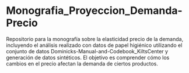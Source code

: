 # Monografia_Proyeccion_Demanda-Precio
Repositorio para la monografía sobre la elasticidad precio de la demanda, incluyendo el análisis realizado con datos de papel higiénico utilizando el conjunto de datos Dominicks-Manual-and-Codebook_KiltsCenter y generación de datos sintéticos. El objetivo es comprender cómo los cambios en el precio afectan la demanda de ciertos productos.
